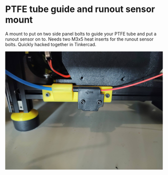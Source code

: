 # PTFE tube guide and runout sensor mount

A mount to put on two side panel bolts to guide your PTFE tube and put a runout sensor on to.
Needs two M3x5 heat inserts for the runout sensor bolts. Quickly hacked together in Tinkercad.

![picture](Images/mount.jpg)